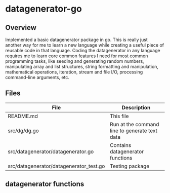 # datagenerator-go

## Overview

Implemented a basic datagenerator package in go.
This is really just another way for me to learn a new language while creating a useful piece of reusable code in that language.  Coding the datagenerator in any language requires me to learn core common features I need for most common programming tasks, like seeding and generating random numbers, manipulating array and list structures, string formatting and manipulation, mathematical operations, iteration, stream and file I/O, processing command-line arguments, etc.

## Files

| File | Description |
| --- | --- |
| README.md | This file |
| src/dg/dg.go | Run at the command line to generate text data|
| src/datagenerator/datagenerator.go | Contains datagenerator functions|
| src/datagenerator/datagenerator_test.go |Testing package |

## datagenerator functions
